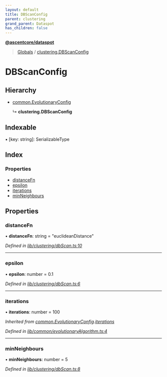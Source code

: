 ```yaml
---
layout: default
title: DBScanConfig
parent: clustering
grand_parent: Dataspot
has_children: false
---
```


**[@ascentcore/dataspot](../README.md)**

> [Globals](../globals.md) / [clustering.DBScanConfig](clustering_dbscanconfig)

# DBScanConfig

## Hierarchy

* [common.EvolutionaryConfig](common_evolutionaryconfig)

  ↳ **clustering.DBScanConfig**

## Indexable

▪ [key: string]: SerializableType

## Index

### Properties

* [distanceFn](clustering_dbscanconfig#distancefn)
* [epsilon](clustering_dbscanconfig#epsilon)
* [iterations](clustering_dbscanconfig#iterations)
* [minNeighbours](clustering_dbscanconfig#minneighbours)

## Properties

### distanceFn

•  **distanceFn**: string = "euclideanDistance"

*Defined in [lib/clustering/dbScan.ts:10](https://github.com/ascentcore/dataspot/blob/a358cc9/lib/clustering/dbScan.ts#L10)*

___

### epsilon

•  **epsilon**: number = 0.1

*Defined in [lib/clustering/dbScan.ts:6](https://github.com/ascentcore/dataspot/blob/a358cc9/lib/clustering/dbScan.ts#L6)*

___

### iterations

•  **iterations**: number = 100

*Inherited from [common.EvolutionaryConfig](common_evolutionaryconfig).[iterations](common_evolutionaryconfig#iterations)*

*Defined in [lib/common/evolutionaryAlgorithm.ts:4](https://github.com/ascentcore/dataspot/blob/a358cc9/lib/common/evolutionaryAlgorithm.ts#L4)*

___

### minNeighbours

•  **minNeighbours**: number = 5

*Defined in [lib/clustering/dbScan.ts:8](https://github.com/ascentcore/dataspot/blob/a358cc9/lib/clustering/dbScan.ts#L8)*
